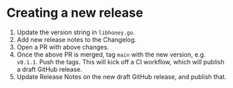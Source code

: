 # Creating a new release

1. Update the version string in `libhoney.go`.
2. Add new release notes to the Changelog.
3. Open a PR with above changes.
4. Once the above PR is merged, tag `main` with the new version, e.g. `v0.1.1`. Push the tags. This will kick off a CI workflow, which will publish a draft GitHub release.
5. Update Release Notes on the new draft GitHub release, and publish that.
